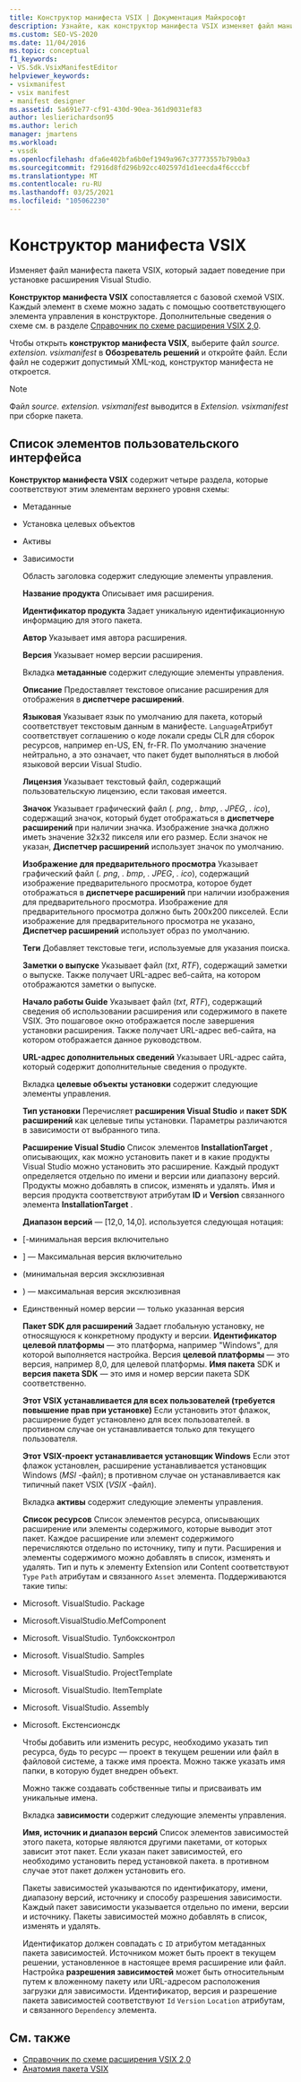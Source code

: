 ```yaml
---
title: Конструктор манифеста VSIX | Документация Майкрософт
description: Узнайте, как конструктор манифеста VSIX изменяет файл манифеста пакета VSIX, который задает поведение установки для расширения Visual Studio.
ms.custom: SEO-VS-2020
ms.date: 11/04/2016
ms.topic: conceptual
f1_keywords:
- VS.Sdk.VsixManifestEditor
helpviewer_keywords:
- vsixmanifest
- vsix manifest
- manifest designer
ms.assetid: 5a691e77-cf91-430d-90ea-361d9031ef83
author: leslierichardson95
ms.author: lerich
manager: jmartens
ms.workload:
- vssdk
ms.openlocfilehash: dfa6e402bfa6b0ef1949a967c37773557b79b0a3
ms.sourcegitcommit: f2916d8fd296b92cc402597d1d1eecda4f6cccbf
ms.translationtype: MT
ms.contentlocale: ru-RU
ms.lasthandoff: 03/25/2021
ms.locfileid: "105062230"
---
```

# <a name="vsix-manifest-designer"></a>Конструктор манифеста VSIX
Изменяет файл манифеста пакета VSIX, который задает поведение при установке расширения Visual Studio.

 **Конструктор манифеста VSIX** сопоставляется с базовой схемой VSIX. Каждый элемент в схеме можно задать с помощью соответствующего элемента управления в конструкторе. Дополнительные сведения о схеме см. в разделе [Справочник по схеме расширения VSIX 2,0](../extensibility/vsix-extension-schema-2-0-reference.md).

 Чтобы открыть **конструктор манифеста VSIX**, выберите файл *source. extension. vsixmanifest* в **Обозреватель решений** и откройте файл. Если файл не содержит допустимый XML-код, конструктор манифеста не откроется.

> [!NOTE]
> Файл *source. extension. vsixmanifest* выводится в *Extension. vsixmanifest* при сборке пакета.

## <a name="uielement-list"></a>Список элементов пользовательского интерфейса
 **Конструктор манифеста VSIX** содержит четыре раздела, которые соответствуют этим элементам верхнего уровня схемы:

- Метаданные

- Установка целевых объектов

- Активы

- Зависимости

  Область заголовка содержит следующие элементы управления.

  **Название продукта** Описывает имя расширения.

  **Идентификатор продукта** Задает уникальную идентификационную информацию для этого пакета.

  **Автор** Указывает имя автора расширения.

  **Версия** Указывает номер версии расширения.

  Вкладка **метаданные** содержит следующие элементы управления.

  **Описание** Предоставляет текстовое описание расширения для отображения в **диспетчере расширений**.

  **Языковая** Указывает язык по умолчанию для пакета, который соответствует текстовым данным в манифесте. `Language`Атрибут соответствует соглашению о коде локали среды CLR для сборок ресурсов, например en-US, EN, fr-FR. По умолчанию значение нейтрально, а это означает, что пакет будет выполняться в любой языковой версии Visual Studio.

  **Лицензия** Указывает текстовый файл, содержащий пользовательскую лицензию, если таковая имеется.

  **Значок** Указывает графический файл (*. png*, *. bmp*, *. JPEG*, *. ico*), содержащий значок, который будет отображаться в **диспетчере расширений** при наличии значка. Изображение значка должно иметь значение 32x32 пикселя или его размер. Если значок не указан, **Диспетчер расширений** использует значок по умолчанию.

  **Изображение для предварительного просмотра** Указывает графический файл (*. png*, *. bmp*, *. JPEG*, *. ico*), содержащий изображение предварительного просмотра, которое будет отображаться в **диспетчере расширений** при наличии изображения для предварительного просмотра. Изображение для предварительного просмотра должно быть 200x200 пикселей. Если изображение для предварительного просмотра не указано, **Диспетчер расширений** использует образ по умолчанию.

  **Теги** Добавляет текстовые теги, используемые для указания поиска.

  **Заметки о выпуске** Указывает файл (*txt*, *RTF*), содержащий заметки о выпуске. Также получает URL-адрес веб-сайта, на котором отображаются заметки о выпуске.

  **Начало работы Guide** Указывает файл (*txt*, *RTF*), содержащий сведения об использовании расширения или содержимого в пакете VSIX. Это пошаговое окно отображается после завершения установки расширения. Также получает URL-адрес веб-сайта, на котором отображается данное руководством.

  **URL-адрес дополнительных сведений** Указывает URL-адрес сайта, который содержит дополнительные сведения о продукте.

  Вкладка **целевые объекты установки** содержит следующие элементы управления.

  **Тип установки** Перечисляет **расширения Visual Studio** и **пакет SDK расширений** как целевые типы установки. Параметры различаются в зависимости от выбранного типа.

  **Расширение Visual Studio** Список элементов **InstallationTarget** , описывающих, как можно установить пакет и в какие продукты Visual Studio можно установить это расширение. Каждый продукт определяется отдельно по имени и версии или диапазону версий. Продукты можно добавлять в список, изменять и удалять. Имя и версия продукта соответствуют атрибутам **ID** и **Version** связанного элемента **InstallationTarget** .

  **Диапазон версий** — [12,0, 14,0]. используется следующая нотация:

- [-минимальная версия включительно

- ] — Максимальная версия включительно

- (минимальная версия эксклюзивная

- ) — максимальная версия эксклюзивная

- Единственный номер версии — только указанная версия

  **Пакет SDK для расширений** Задает глобальную установку, не относящуюся к конкретному продукту и версии. **Идентификатор целевой платформы** — это платформа, например "Windows", для которой выполняется настройка. Версия **целевой платформы** — это версия, например 8,0, для целевой платформы. **Имя пакета** SDK и **версия пакета SDK** — это имя и номер версии пакета SDK соответственно.

  **Этот VSIX устанавливается для всех пользователей (требуется повышение прав при установке)** Если установить этот флажок, расширение будет установлено для всех пользователей. в противном случае он устанавливается только для текущего пользователя.

  **Этот VSIX-проект устанавливается установщик Windows** Если этот флажок установлен, расширение устанавливается установщик Windows (*MSI* -файл); в противном случае он устанавливается как типичный пакет VSIX (*VSIX* -файл).

  Вкладка **активы** содержит следующие элементы управления.

  **Список ресурсов** Список элементов ресурса, описывающих расширение или элементы содержимого, которые выводит этот пакет. Каждое расширение или элемент содержимого перечисляются отдельно по источнику, типу и пути. Расширения и элементы содержимого можно добавлять в список, изменять и удалять. Тип и путь к элементу Extension или Content соответствуют `Type` `Path` атрибутам и связанного `Asset` элемента. Поддерживаются такие типы:

- Microsoft. VisualStudio. Package

- Microsoft.VisualStudio.MefComponent

- Microsoft. VisualStudio. Тулбоксконтрол

- Microsoft. VisualStudio. Samples

- Microsoft. VisualStudio. ProjectTemplate

- Microsoft. VisualStudio. ItemTemplate

- Microsoft. VisualStudio. Assembly

- Microsoft. Екстенсионсдк

  Чтобы добавить или изменить ресурс, необходимо указать тип ресурса, будь то ресурс — проект в текущем решении или файл в файловой системе, а также имя проекта. Можно также указать имя папки, в которую будет внедрен объект.

  Можно также создавать собственные типы и присваивать им уникальные имена.

  Вкладка **зависимости** содержит следующие элементы управления.

  **Имя, источник и диапазон версий** Список элементов зависимостей этого пакета, которые являются другими пакетами, от которых зависит этот пакет. Если указан пакет зависимостей, его необходимо установить перед установкой пакета. в противном случае этот пакет должен установить его.

  Пакеты зависимостей указываются по идентификатору, имени, диапазону версий, источнику и способу разрешения зависимости. Каждый пакет зависимости указывается отдельно по имени, версии и источнику. Пакеты зависимостей можно добавлять в список, изменять и удалять.

  Идентификатор должен совпадать с `ID` атрибутом метаданных пакета зависимостей. Источником может быть проект в текущем решении, установленное в настоящее время расширение или файл. Настройка **разрешения зависимостей** может быть относительным путем к вложенному пакету или URL-адресом расположения загрузки для зависимости. Идентификатор, версия и разрешение пакета зависимостей соответствуют `Id` `Version` `Location` атрибутам, и связанного `Dependency` элемента.

## <a name="see-also"></a>См. также
- [Справочник по схеме расширения VSIX 2,0](../extensibility/vsix-extension-schema-2-0-reference.md)
- [Анатомия пакета VSIX](../extensibility/anatomy-of-a-vsix-package.md)
